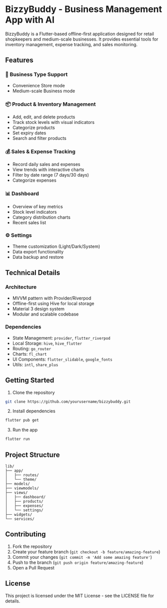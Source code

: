 # BizzyBuddy - Business Management App with AI

BizzyBuddy is a Flutter-based offline-first application designed for retail shopkeepers and medium-scale businesses. It provides essential tools for inventory management, expense tracking, and sales monitoring.

## Features

### 🏪 Business Type Support
- Convenience Store mode
- Medium-scale Business mode

### 📦 Product & Inventory Management
- Add, edit, and delete products
- Track stock levels with visual indicators
- Categorize products
- Set expiry dates
- Search and filter products

### 💰 Sales & Expense Tracking
- Record daily sales and expenses
- View trends with interactive charts
- Filter by date range (7 days/30 days)
- Categorize expenses

### 📊 Dashboard
- Overview of key metrics
- Stock level indicators
- Category distribution charts
- Recent sales list

### ⚙️ Settings
- Theme customization (Light/Dark/System)
- Data export functionality
- Data backup and restore

## Technical Details

### Architecture
- MVVM pattern with Provider/Riverpod
- Offline-first using Hive for local storage
- Material 3 design system
- Modular and scalable codebase

### Dependencies
- State Management: `provider`, `flutter_riverpod`
- Local Storage: `hive`, `hive_flutter`
- Routing: `go_router`
- Charts: `fl_chart`
- UI Components: `flutter_slidable`, `google_fonts`
- Utils: `intl`, `share_plus`

## Getting Started

1. Clone the repository
```bash
git clone https://github.com/yourusername/bizzybuddy.git
```

2. Install dependencies
```bash
flutter pub get
```

3. Run the app
```bash
flutter run
```

## Project Structure
```
lib/
├── app/
│   ├── routes/
│   └── theme/
├── models/
├── viewmodels/
├── views/
│   ├── dashboard/
│   ├── products/
│   ├── expenses/
│   └── settings/
├── widgets/
└── services/
```

## Contributing

1. Fork the repository
2. Create your feature branch (`git checkout -b feature/amazing-feature`)
3. Commit your changes (`git commit -m 'Add some amazing feature'`)
4. Push to the branch (`git push origin feature/amazing-feature`)
5. Open a Pull Request

## License

This project is licensed under the MIT License - see the LICENSE file for details.
